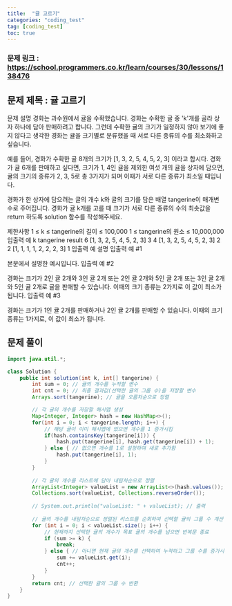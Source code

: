 ```yaml
---
title:  "귤 고르기"
categories: "coding_test"
tag: [coding_test]
toc: true
---
```


### 문제 링크 : https://school.programmers.co.kr/learn/courses/30/lessons/138476

## 문제 제목 : 귤 고르기

문제 설명
경화는 과수원에서 귤을 수확했습니다. 경화는 수확한 귤 중 'k'개를 골라 상자 하나에 담아 판매하려고 합니다. 그런데 수확한 귤의 크기가 일정하지 않아 보기에 좋지 않다고 생각한 경화는 귤을 크기별로 분류했을 때 서로 다른 종류의 수를 최소화하고 싶습니다.

예를 들어, 경화가 수확한 귤 8개의 크기가 [1, 3, 2, 5, 4, 5, 2, 3] 이라고 합시다. 경화가 귤 6개를 판매하고 싶다면, 크기가 1, 4인 귤을 제외한 여섯 개의 귤을 상자에 담으면, 귤의 크기의 종류가 2, 3, 5로 총 3가지가 되며 이때가 서로 다른 종류가 최소일 때입니다.

경화가 한 상자에 담으려는 귤의 개수 k와 귤의 크기를 담은 배열 tangerine이 매개변수로 주어집니다. 경화가 귤 k개를 고를 때 크기가 서로 다른 종류의 수의 최솟값을 return 하도록 solution 함수를 작성해주세요.

제한사항
1 ≤ k ≤ tangerine의 길이 ≤ 100,000
1 ≤ tangerine의 원소 ≤ 10,000,000
입출력 예
k	tangerine	result
6	[1, 3, 2, 5, 4, 5, 2, 3]	3
4	[1, 3, 2, 5, 4, 5, 2, 3]	2
2	[1, 1, 1, 1, 2, 2, 2, 3]	1
입출력 예 설명
입출력 예 #1

본문에서 설명한 예시입니다.
입출력 예 #2

경화는 크기가 2인 귤 2개와 3인 귤 2개 또는 2인 귤 2개와 5인 귤 2개 또는 3인 귤 2개와 5인 귤 2개로 귤을 판매할 수 있습니다. 이때의 크기 종류는 2가지로 이 값이 최소가 됩니다.
입출력 예 #3

경화는 크기가 1인 귤 2개를 판매하거나 2인 귤 2개를 판매할 수 있습니다. 이때의 크기 종류는 1가지로, 이 값이 최소가 됩니다.

## 문제 풀이
```java
import java.util.*;

class Solution {
    public int solution(int k, int[] tangerine) {
        int sum = 0; // 귤의 개수를 누적할 변수
        int cnt = 0; // 최종 결과값(선택한 귤의 그룹 수)을 저장할 변수
        Arrays.sort(tangerine); // 귤을 오름차순으로 정렬

        // 각 귤의 개수를 저장할 해시맵 생성
        Map<Integer, Integer> hash = new HashMap<>();
        for(int i = 0; i < tangerine.length; i++) {
            // 해당 귤이 이미 해시맵에 있으면 개수를 1 증가시킴
            if(hash.containsKey(tangerine[i])) {
                hash.put(tangerine[i], hash.get(tangerine[i]) + 1);
            } else { // 없으면 개수를 1로 설정하여 새로 추가함
                hash.put(tangerine[i], 1);
            }
        }
        
        // 각 귤의 개수를 리스트에 담아 내림차순으로 정렬
        ArrayList<Integer> valueList = new ArrayList<>(hash.values()); // hash.values() = 각 귤의 개수
        Collections.sort(valueList, Collections.reverseOrder());
        
        // System.out.println("valueList: " + valueList); // 출력
             
        // 귤의 개수를 내림차순으로 정렬된 리스트를 순회하며 선택할 귤의 그룹 수 계산
        for (int i = 0; i < valueList.size(); i++) {
            // 현재까지 선택한 귤의 개수가 목표 귤의 개수를 넘으면 반복문 종료
            if (sum >= k) {
                break;
            } else { // 아니면 현재 귤의 개수를 선택하여 누적하고 그룹 수를 증가시킴
                sum += valueList.get(i);
                cnt++;
            }
        }
        return cnt; // 선택한 귤의 그룹 수 반환
    }
}

```
